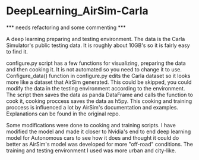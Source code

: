 # DeepLearning_AirSim-Carla
*** needs refactoring and some commenting *** 

A deep learning preparing and testing environment. The data is the Carla Simulator's public testing data. It is roughly about 10GB's so it is fairly easy to find it.

configure.py script has a few functions for visualizing, preparing the data and then cooking it. It is not automated so you need to change it to use.
Configure_data() function in configure.py edits the Carla dataset so it looks more like a dataset that AirSim generated. This could be skipped, you could modify the data in the testing environment according to the environment.
The script then saves the data as panda DataFrame and calls the function to cook it, cooking proccess saves the data as h5py. This cooking and training proccess is influenced a lot by AirSim's documentation and examples. Explanations can be found in the original repo.

Some modifications were done to cooking and training scripts. I have modified the model and made it closer to Nvidia's end to end deep learning model for Autonomous cars to see how it does and thought it could do better as AirSim's model was developed for more "off-road" conditions.
The training and testing environment I used was more urban and city-like.


